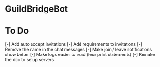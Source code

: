 # GuildBridgeBot

# To Do
[-] Add auto accept invitations
    [-] Add requirements to invitations
[-] Remove the name in the chat messages
[-] Make join / leave notifications show better
[-] Make logs easier to read (less print statements)
[-] Remake the doc to setup servers

